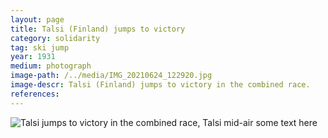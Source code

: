 ```yaml
---
layout: page
title: Talsi (Finland) jumps to victory
category: solidarity
tag: ski jump
year: 1931
medium: photograph
image-path: /../media/IMG_20210624_122920.jpg
image-descr: Talsi (Finland) jumps to victory in the combined race.
references: 
---
```

<img src="../media/IMG_20210624_122920.jpg" class="img-fluid" alt="Talsi jumps to victory in the combined race, Talsi mid-air">
some text here